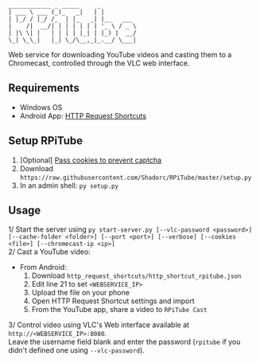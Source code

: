 ```text
____________ _ _____     _          
| ___ \ ___ (_)_   _|   | |         
| |_/ / |_/ /_  | |_   _| |__   ___ 
|    /|  __/| | | | | | | '_ \ / _ \
| |\ \| |   | | | | |_| | |_) |  __/
\_| \_\_|   |_| \_/\__,_|_.__/ \___|  
```
Web service for downloading YouTube videos and casting them to a Chromecast, controlled through the VLC web interface.

## Requirements
- Windows OS
- Android App: [HTTP Request Shortcuts](https://play.google.com/store/apps/details?id=ch.rmy.android.http_shortcuts)

## Setup RPiTube
1. [Optional] [Pass cookies to prevent captcha](https://github.com/yt-dlp/yt-dlp/wiki/Extractors#exporting-youtube-cookies)
1. Download `https://raw.githubusercontent.com/Shadorc/RPiTube/master/setup.py`
2. In an admin shell: `py setup.py`

## Usage
1/ Start the server using `py start-server.py [--vlc-password <password>] [--cache-folder <folder>] [--port <port>] [--verbose] [--cookies <file>] [--chromecast-ip <ip>]`  
2/ Cast a YouTube video:
- From Android:
  1. Download `http_request_shortcuts/http_shortcut_rpitube.json`
  2. Edit line 21 to set `<WEBSERVICE_IP>`
  3. Upload the file on your phone
  4. Open HTTP Request Shortcut settings and import 
  5. From the YouTube app, share a video to `RPiTube Cast`

3/ Control video using VLC's Web interface available at `http://<WEBSERVICE_IP>:8080`.  
Leave the username field blank and enter the password (`rpitube` if you didn't defined one using `--vlc-password`).  